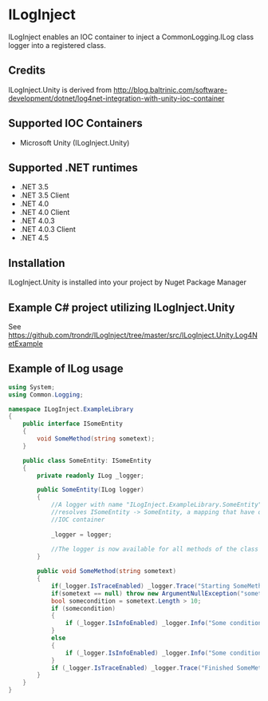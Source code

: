 # ILogInject

ILogInject enables an IOC container to inject a CommonLogging.ILog class logger into a registered class.

## Credits

ILogInject.Unity is derived from http://blog.baltrinic.com/software-development/dotnet/log4net-integration-with-unity-ioc-container

## Supported IOC Containers

* Microsoft Unity (ILogInject.Unity)

## Supported .NET runtimes

* .NET 3.5
* .NET 3.5 Client
* .NET 4.0
* .NET 4.0 Client
* .NET 4.0.3
* .NET 4.0.3 Client
* .NET 4.5

## Installation

ILogInject.Unity is installed into your project by Nuget Package Manager

## Example C# project utilizing ILogInject.Unity

See https://github.com/trondr/ILogInject/tree/master/src/ILogInject.Unity.Log4NetExample

## Example of ILog usage

```csharp
using System;
using Common.Logging;

namespace ILogInject.ExampleLibrary
{
	public interface ISomeEntity
    {
        void SomeMethod(string sometext);
    }

    public class SomeEntity: ISomeEntity
    {
        private readonly ILog _logger;

        public SomeEntity(ILog logger)
        {
            //A logger with name "ILogInject.ExampleLibrary.SomeEntity" is injected into the class when the IOC container
			//resolves ISomeEntity -> SomeEntity, a mapping that have on application startup been registered into the 
			//IOC container
			
			_logger = logger; 
			
			//The logger is now available for all methods of the class by using the _logger field	
        }

        public void SomeMethod(string sometext)
        {
            if(_logger.IsTraceEnabled) _logger.Trace("Starting SomeMethod...");
            if(sometext == null) throw new ArgumentNullException("sometext");
            bool somecondition = sometext.Length > 10;
            if (somecondition)
            {
                if (_logger.IsInfoEnabled) _logger.Info("Some condition was true");
            }
            else
            {
                if (_logger.IsInfoEnabled) _logger.Info("Some condition was false");
            }
            if (_logger.IsTraceEnabled) _logger.Trace("Finished SomeMethod!");
        }
    }
}
	
```
